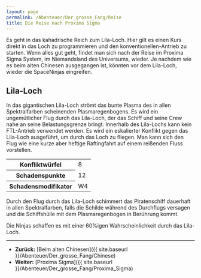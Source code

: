 ```yaml
---
layout: page
permalink: /Abenteuer/Der_grosse_Fang/Reise
title: Die Reise nach Proxima Sigma
---
```




Es geht in das kahadrische Reich zum Lila-Loch. Hier gilt es einen Kurs direkt in das Loch zu programmieren und den konventionellen-Antrieb zu starten. Wenn alles gut geht, findet man sich nach der Reise im Proxima Sigma System, im Niemandsland des Universums, wieder. Je nachdem wie es beim alten Chinesen ausgegangen ist, könnten vor dem Lila-Loch, wieder die SpaceNinjas eingreifen.

## Lila-Loch

In das gigantischen Lila-Loch strömt das bunte Plasma des in allen Spektralfarben scheinenden Plasmaregenbogens. Es wird ein ungemütlicher Flug durch das Lila-Loch, der das Schiff und seine Crew nahe an seine Belastungsgrenze bringt. Innerhalb des Lila-Lochs kann kein FTL-Antrieb verwendet werden. Es wird ein eskalierter Konflikt gegen das Lila-Loch ausgeführt, um durch das Loch zu fliegen. Man kann sich den Flug wie eine kurze aber heftige Raftingfahrt auf einem reißenden Fluss vorstellen.

<table>
<tbody>
<tr><th>Konfliktwürfel</th><td>8</td></tr>
<tr><th>Schadenspunkte</th><td>12</td></tr>
<tr><th>Schadensmodifikator</th><td>W4</td></tr>
</tbody>

</table>
Durch den Flug durch das Lila-Loch schimmert das Piratenschiff dauerhaft in allen Spektralfarben, falls die Schilde während des Durchflugs versagen und die Schiffshülle mit dem Plasmaregenbogen in Berührung kommt.

Die Ninjas schaffen es mit einer 60%igen Wahrscheinlichkeit durch das Lila-Loch.

***

- **Zurück:** [Beim alten Chinesen]({{ site.baseurl }}/Abenteuer/Der_grosse_Fang/Chinese)
- **Weiter:** [Proxima Sigma]({{ site.baseurl }}/Abenteuer/Der_grosse_Fang/Proxima_Sigma)
